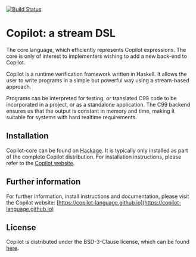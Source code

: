 [![Build Status](https://travis-ci.org/Copilot-Language/copilot-core.svg?branch=master)](https://travis-ci.org/Copilot-Language/copilot-core)

# Copilot: a stream DSL
The core language, which efficiently represents Copilot expressions.  The core
is only of interest to implementers wishing to add a new back-end to Copilot.

Copilot is a runtime verification framework written in Haskell. It allows the
user to write programs in a simple but powerful way using a stream-based
approach.

Programs can be interpreted for testing, or translated C99 code to be
incorporated in a project, or as a standalone application. The C99 backend
ensures us that the output is constant in memory and time, making it suitable
for systems with hard realtime requirements.


## Installation
Copilot-core can be found on
[Hackage](https://hackage.haskell.org/package/copilot-core). It is typically
only installed as part of the complete Copilot distribution. For installation
instructions, please refer to the [Copilot
website](https://copilot-language.github.io).


## Further information
For further information, install instructions and documentation, please visit
the Copilot website:
[https://copilot-language.github.io](https://copilot-language.github.io)


## License
Copilot is distributed under the BSD-3-Clause license, which can be found
[here](https://raw.githubusercontent.com/Copilot-Language/copilot-core/master/LICENSE).
